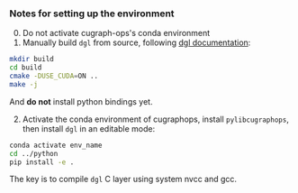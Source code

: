 ### Notes for setting up the environment

0. Do not activate cugraph-ops's conda environment
1. Manually build `dgl` from source, following [dgl documentation](https://docs.dgl.ai/install/index.html#install-from-source):
```bash
mkdir build
cd build
cmake -DUSE_CUDA=ON ..
make -j
```
And **do not** install python bindings yet.

2. Activate the conda environment of cugraphops, install `pylibcugraphops`, then install `dgl` in an editable mode:
```bash
conda activate env_name
cd ../python
pip install -e .
```

The key is to compile `dgl` C layer using system nvcc and gcc.
